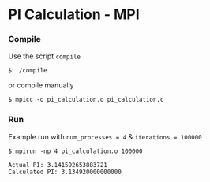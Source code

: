 # PI Calculation - MPI

### Compile

Use the script `compile`
```
$ ./compile
```

or compile manually
```
$ mpicc -o pi_calculation.o pi_calculation.c
```

### Run
Example run with `num_processes = 4` &  `iterations = 100000`

```
$ mpirun -np 4 pi_calculation.o 100000

Actual PI: 3.141592653883721
Calculated PI: 3.134920000000000
```
